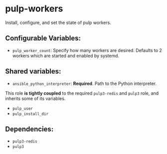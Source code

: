 pulp-workers
=============

Install, configure, and set the state of pulp workers.

Configurable Variables:
-----------------------

* `pulp_worker_count`: Specify how many workers are desired. Defaults to
  2 workers which are started and enabled by systemd.

Shared variables:
-----------------

* `ansible_python_interpreter`: **Required**. Path to the Python interpreter.

This role **is tightly coupled** to the required `pulp3-redis` and `pulp3` role, and inherits
some of its variables.

* `pulp_user`
* `pulp_install_dir`

Dependencies:
-------------

* `pulp3-redis`
* `pulp3`
